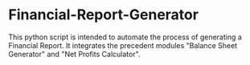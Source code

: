 # Financial-Report-Generator
This python script is intended to automate the process of generating a Financial Report. It integrates the precedent modules "Balance Sheet Generator" and "Net Profits Calculator".
